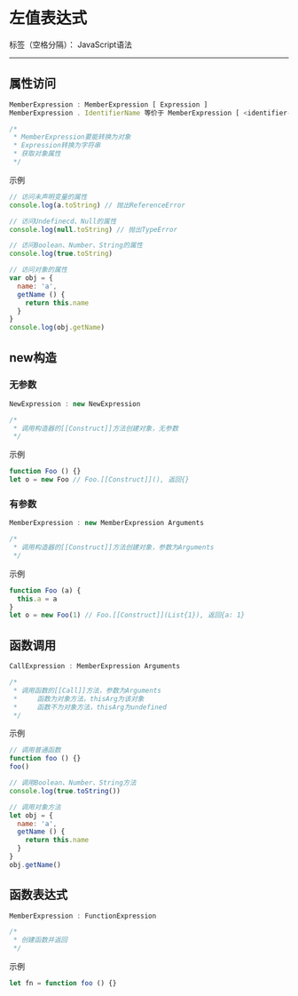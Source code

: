 # 左值表达式

标签（空格分隔）： JavaScript语法

---

## 属性访问

```javascript
MemberExpression : MemberExpression [ Expression ]
MemberExpression . IdentifierName 等价于 MemberExpression [ <identifier-name-string> ]

/*
 * MemberExpression要能转换为对象
 * Expression转换为字符串
 * 获取对象属性
 */
```

示例

```javascript
// 访问未声明变量的属性
console.log(a.toString) // 抛出ReferenceError

// 访问Undefinecd、Null的属性
console.log(null.toString) // 抛出TypeError

// 访问Boolean、Number、String的属性
console.log(true.toString)

// 访问对象的属性
var obj = {
  name: 'a',
  getName () {
    return this.name
  }
}
console.log(obj.getName)
```

## new构造

### 无参数

```javascript
NewExpression : new NewExpression

/*
 * 调用构造器的[[Construct]]方法创建对象，无参数
 */
```

示例

```javascript
function Foo () {}
let o = new Foo // Foo.[[Construct]](), 返回{}
```

### 有参数

```javascript
MemberExpression : new MemberExpression Arguments

/*
 * 调用构造器的[[Construct]]方法创建对象，参数为Arguments
 */
```

示例

```javascript
function Foo (a) {
  this.a = a
}
let o = new Foo(1) // Foo.[[Construct]](List{1}), 返回{a: 1}
```

## 函数调用

```javascript
CallExpression : MemberExpression Arguments

/*
 * 调用函数的[[Call]]方法，参数为Arguments
 *     函数为对象方法，thisArg为该对象
 *     函数不为对象方法，thisArg为undefined
 */
```

示例

```javascript
// 调用普通函数
function foo () {}
foo()

// 调用Boolean、Number、String方法
console.log(true.toString())

// 调用对象方法
let obj = {
  name: 'a',
  getName () {
    return this.name
  }
}
obj.getName()
```

## 函数表达式

```javascript
MemberExpression : FunctionExpression

/*
 * 创建函数并返回
 */
```

示例

```javascript
let fn = function foo () {}
```
